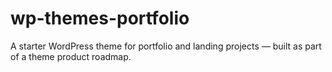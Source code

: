 # wp-themes-portfolio
A starter WordPress theme for portfolio and landing projects — built as part of a theme product roadmap.
